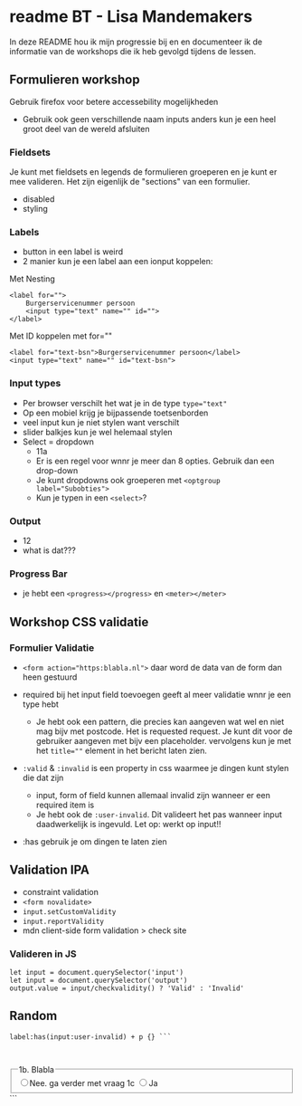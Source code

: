 # readme BT - Lisa Mandemakers
In deze README hou ik mijn progressie bij en en documenteer ik de informatie van de workshops die ik heb gevolgd tijdens de lessen.


##  Formulieren workshop
Gebruik firefox voor betere accessebility mogelijkheden
* Gebruik ook geen verschillende naam inputs anders kun je een heel groot deel van de wereld afsluiten


### Fieldsets
Je kunt met fieldsets en legends de formulieren groeperen en je kunt er mee valideren. Het zijn eigenlijk de "sections" van een formulier. 
* disabled 
* styling 


### Labels
* button in een label is weird
* 2 manier kun je een label aan een ionput koppelen:

Met Nesting
```
<label for="">
    Burgerservicenummer persoon
    <input type="text" name="" id="">
</label>
``` 

Met ID koppelen met for=""
```
<label for="text-bsn">Burgerservicenummer persoon</label>
<input type="text" name="" id="text-bsn">
```

### Input types
* Per browser verschilt het wat je in de type  `type="text"`
* Op een mobiel krijg je bijpassende toetsenborden
* veel input kun je niet stylen want verschilt 
* slider balkjes kun je wel helemaal stylen
* Select = dropdown 
    * 11a 
    * Er is een regel voor wnnr je meer dan 8 opties. Gebruik dan een drop-down
    * Je kunt dropdowns ook groeperen met `<optgroup label="Subobties">`
    * Kun je typen in een `<select>`?

### Output
* 12
* what is dat???

### Progress Bar
* je hebt een `<progress></progress>` en `<meter></meter>`


## Workshop CSS validatie

### Formulier Validatie
* `<form action="https:blabla.nl">` daar word de data van de form dan heen gestuurd

* required bij het input field toevoegen geeft al meer validatie wnnr je een type hebt
    * Je hebt ook een pattern, die precies kan aangeven wat wel en niet mag bijv met postcode. Het is requested request. Je kunt dit voor de gebruiker aangeven met bijv een placeholder. vervolgens kun je met het `title=""` element in het bericht laten zien.

* `:valid` & `:invalid`  is een property in css waarmee je dingen kunt stylen die dat zijn
    * input, form of field kunnen allemaal invalid zijn wanneer er een required item is
    * Je hebt ook de `:user-invalid`. Dit valideert het pas wanneer input daadwerkelijk is ingevuld. Let op: werkt op input!!

* :has gebruik je om dingen te laten zien

## Validation IPA
* constraint validation
* `<form novalidate>`
* `input.setCustomValidity`
* `input.reportValidity`
* mdn client-side form validation > check site

### Valideren in JS
```
let input = document.querySelector('input')
let input = document.querySelector('output')
output.value = input/checkvalidity() ? 'Valid' : 'Invalid'
```




## Random 


``` /* de p komt na het na komt toon je op deze manier  */
label:has(input:user-invalid) + p {} ```



  ```
  <fieldset>
    <legend>1b. Blabla </legend>
    <label for=""><input type="radio" name="kinderen" value="n" id="">Nee. ga verder met vraag 1c</label>
    <label for=""><input type="radio" name="kinderen" value="n" id="">Ja</label>
 </fieldset>
```




